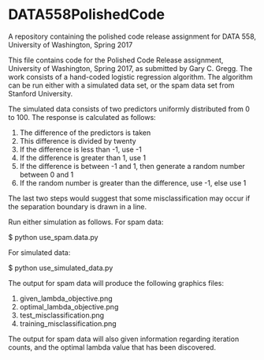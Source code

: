# DATA558PolishedCode
A repository containing the polished code release assignment for DATA 558, University of Washington, Spring 2017

This file contains code for the Polished Code Release assignment, University of Washington, Spring 2017, as
submitted by Gary C. Gregg.  The work consists of a hand-coded logistic regression algorithm.  The algorithm
can be run either with a simulated data set, or the spam data set from Stanford University.

The simulated data consists of two predictors uniformly distributed from 0 to 100.  The response is calculated
as follows:

1) The difference of the predictors is taken
2) This difference is divided by twenty
3) If the difference is less than -1, use -1
4) If the difference is greater than 1, use 1
5) If the difference is between -1 and 1, then generate a random number between 0 and 1
6) If the random number is greater than the difference, use -1, else use 1

The last two steps would suggest that some misclassification may occur if the separation boundary is
drawn in a line.

Run either simulation as follows.  For spam data:

$ python use_spam.data.py

For simulated data:

$ python use_simulated_data.py

The output for spam data will produce the following graphics files:

1. given_lambda_objective.png
2. optimal_lambda_objective.png
3. test_misclassification.png
4. training_misclassification.png

The output for spam data will also given information regarding iteration counts, and the optimal
lambda value that has been discovered.

